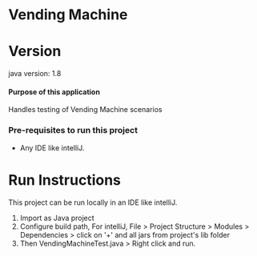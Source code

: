 # Vending Machine

# Version
java version: 1.8

#### Purpose of this application
Handles testing of Vending Machine scenarios

### Pre-requisites to run this project
- Any IDE like intelliJ.

# Run Instructions
This project can be run locally in an IDE like intelliJ.

1. Import as Java project
2. Configure build path, For intelliJ, File > Project Structure > Modules > Dependencies > click on '+' and all jars from project's lib folder
3. Then VendingMachineTest.java > Right click and run. 